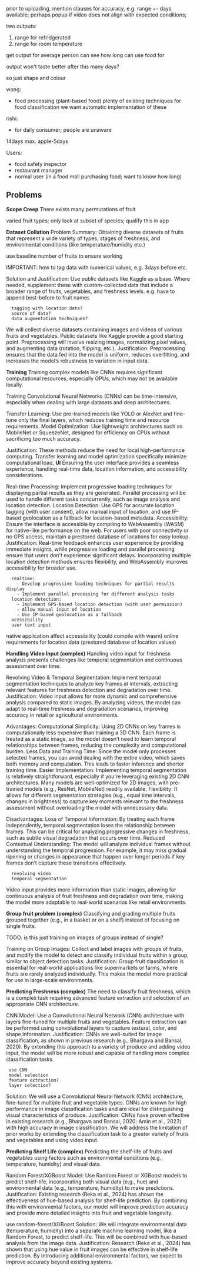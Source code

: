 <!-- SPDX-License-Identifier: zlib-acknowledgement -->
prior to uploading, mention clauses for accuracy, 
e.g. range +- days available;
perhaps popup if video does not align with expected conditions;

two outputs:
 1. range for refridgerated
 2. range for room temperature

get output for average person can see how long can use food for

output won't taste better after this many days?

so just shape and colour

wong:
  - food processing (plant-based food)
  plenty of existing techniques for food classification
  we want automatic implementation of these

rishi:
  - for daily consumer; 
    people are unaware 


  14days max. apple-5days

Users:
  - food safety inspector 
  - restaurant manager
  - normal user (in a food mall purchasing food; want to know how long)
## Problems
**Scope Creep**
There exists many permutations of fruit 

varied fruit types; only look at subset of species; qualify this in app 

**Dataset Collation**
  Problem Summary:
Obtaining diverse datasets of fruits that represent a wide variety of types, 
stages of freshness, and environmental conditions (like temperature/humidity etc.)

use baseline number of fruits to ensure working

IMPORTANT: how to tag data with numerical values, e.g. 3days before etc. 

  Solution and Justification: 
Use public datasets like Kaggle as a base.
Where needed, supplement these with custom-collected data that include a broader range of fruits, vegetables, and freshness levels.
e.g. have to append best-before to fruit names

      tagging with location data?
      source of data?
      data augmentation techniques?

  We will collect diverse datasets containing images and videos of various fruits and vegetables. 
Public datasets like Kaggle provide a good starting point. 
Preprocessing will involve resizing images, normalizing pixel values, and augmenting data (rotation, flipping, etc.).
Justification: Preprocessing ensures that the data fed into the model is uniform, reduces overfitting, and increases the model’s robustness to variation in input data.

**Training**
Training complex models like CNNs requires significant computational resources, 
especially GPUs, which may not be available locally.

Training Convolutional Neural Networks (CNNs) 
can be time-intensive, especially when dealing with large datasets and deep architectures.

Transfer Learning:
Use pre-trained models like YOLO or AlexNet and fine-tune only the final layers, 
which reduces training time and resource requirements.
Model Optimization: Use lightweight architectures such as MobileNet or SqueezeNet, 
designed for efficiency on CPUs without sacrificing too much accuracy.

Justification: These methods reduce the need for local high-performance computing. Transfer learning and model optimization specifically minimize computational load, 
**UI**
Ensuring the user interface provides a seamless experience, 
handling real-time data, location information, and accessibility considerations.

Real-time Processing: Implement progressive loading techniques for displaying partial results as they are generated. 
Parallel processing will be used to handle different tasks concurrently, such as image analysis and location detection.
Location Detection: Use GPS for accurate location tagging (with user consent), allow manual input of location, and use IP-based geolocation as a fallback for location-based metadata.
Accessibility: Ensure the interface is accessible by compiling to WebAssembly (WASM) for native-like performance on the web. For users with poor connectivity or no GPS access, maintain a prestored database of locations for easy lookup.
Justification: Real-time feedback enhances user experience by providing immediate insights, while progressive loading and parallel processing ensure that users don't experience significant delays. Incorporating multiple location detection methods ensures flexibility, and WebAssembly improves accessibility for broader use.

      realtime:
        - Develop progressive loading techniques for partial results display 
        - Implement parallel processing for different analysis tasks
      location detection:
        - Implement GPS-based location detection (with user permission)
        - Allow manual input of location
        - Use IP-based geolocation as a fallback
      acessibility
      user text input

   native application affect accessibility (could compile with wasm)
   online requirements for location data (prestored database of location values)

**Handling Video Input (complex)**
Handling video input for freshness analysis presents challenges like temporal segmentation and continuous assessment over time.

Revolving Video & Temporal Segmentation: Implement temporal segmentation techniques to analyze key frames at intervals, extracting relevant features for freshness detection and degradation over time.
Justification: Video input allows for more dynamic and comprehensive analysis compared to static images. By analyzing videos, the model can adapt to real-time freshness and degradation scenarios, improving accuracy in retail or agricultural environments.

Advantages:
    Computational Simplicity: Using 2D CNNs on key frames is computationally less expensive than training a 3D CNN. Each frame is treated as a static image, so the model doesn’t need to learn temporal relationships between frames, reducing the complexity and computational burden.
    Less Data and Training Time: Since the model only processes selected frames, you can avoid dealing with the entire video, which saves both memory and computation. This leads to faster inference and shorter training time.
    Easier Implementation: Implementing temporal segmentation is relatively straightforward, especially if you're leveraging existing 2D CNN architectures. Many models are well-optimized for 2D images, with pre-trained models (e.g., ResNet, MobileNet) readily available.
    Flexibility: It allows for different segmentation strategies (e.g., equal time intervals, changes in brightness) to capture key moments relevant to the freshness assessment without overloading the model with unnecessary data.

Disadvantages:
    Loss of Temporal Information: By treating each frame independently, temporal segmentation loses the relationship between frames. This can be critical for analyzing progressive changes in freshness, such as subtle visual degradation that occurs over time.
    Reduced Contextual Understanding: The model will analyze individual frames without understanding the temporal progression. For example, it may miss gradual ripening or changes in appearance that happen over longer periods if key frames don’t capture these transitions effectively.


      revolving video
      temporal segmentation
Video input provides more information than static images, 
allowing for continuous analysis of fruit freshness and degradation over time, 
making the model more adaptable to real-world scenarios like retail environments.

**Group fruit problem (complex)**
Classifying and grading multiple fruits grouped together (e.g., in a basket or on a shelf) instead of focusing on single fruits.

TODO: is this just training on images of groups instead of single?

Training on Group Images: Collect and label images with groups of fruits, and modify the model to detect and classify individual fruits within a group, similar to object detection tasks.
Justification: Group fruit classification is essential for real-world applications like supermarkets or farms, where fruits are rarely analyzed individually. This makes the model more practical for use in large-scale environments.

**Predicting Freshness (complex)**
The need to classify fruit freshness, which is a complex task requiring advanced feature extraction and selection of an appropriate CNN architecture.

CNN Model: Use a Convolutional Neural Network (CNN) architecture with layers fine-tuned for multiple fruits and vegetables. Feature extraction can be performed using convolutional layers to capture textural, color, and shape information.
Justification: CNNs are well-suited for image classification, as shown in previous research (e.g., Bhargava and Bansal, 2020). By extending this approach to a variety of produce and adding video input, the model will be more robust and capable of handling more complex classification tasks.

     use CNN
     model selection
     feature extraction? 
     layer selection?
Solution: We will use a Convolutional Neural Network (CNN) architecture, fine-tuned for multiple fruit and vegetable types. CNNs are known for high performance in image classification tasks and are ideal for distinguishing visual characteristics of produce.
Justification: CNNs have proven effective in existing research (e.g., Bhargava and Bansal, 2020; Amin et al., 2023) with high accuracy in image classification. We will address the limitation of prior works by extending the classification task to a greater variety of fruits and vegetables and using video input.

**Predicting Shelf Life (complex)**
Predicting the shelf-life of fruits and vegetables using factors such as environmental conditions (e.g., temperature, humidity) and visual data.

Random Forest/XGBoost Model: Use Random Forest or XGBoost models to predict shelf-life, incorporating both visual data (e.g., hue) and environmental data (e.g., temperature, humidity) to make predictions.
Justification: Existing research (Reka et al., 2024) has shown the effectiveness of hue-based analysis for shelf-life prediction. By combining this with environmental factors, our model will improve prediction accuracy and provide more detailed insights into fruit and vegetable longevity.

  use random-forest/XGBoost
Solution: We will integrate environmental data (temperature, humidity) into a separate machine learning model, like a Random Forest, to predict shelf-life. This will be combined with hue-based analysis from the image data.
Justification: Research (Reka et al., 2024) has shown that using hue value in fruit images can be effective in shelf-life prediction. By introducing additional environmental factors, we expect to improve accuracy beyond existing systems.
